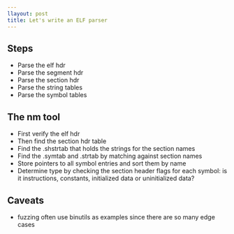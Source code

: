 ```yaml
---
llayout: post
title: Let's write an ELF parser
---
```


## Steps

* Parse the elf hdr
* Parse the segment hdr
* Parse the section hdr
* Parse the string tables
* Parse the symbol tables

## The nm tool

* First verify the elf hdr
* Then find the section hdr table
* Find the .shstrtab that holds the strings for the section names
* Find the .symtab and .strtab by matching against section names
* Store pointers to all symbol entries and sort them by name
* Determine type by checking the section header flags for each symbol: is it instructions, constants, initialized data or uninitialized data? 

## Caveats

* fuzzing often use binutils as examples since there are so many edge cases